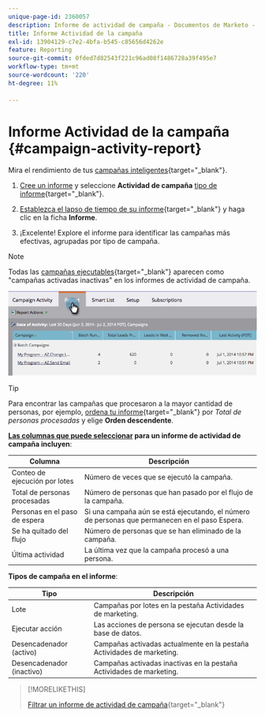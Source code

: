 ```yaml
---
unique-page-id: 2360057
description: Informe de actividad de campaña - Documentos de Marketo - Documentación del producto
title: Informe Actividad de la campaña
exl-id: 13904129-c7e2-4bfa-b545-c85656d4262e
feature: Reporting
source-git-commit: 0fded7d82543f221c96ad08f1486728a39f495e7
workflow-type: tm+mt
source-wordcount: '220'
ht-degree: 11%

---
```


# Informe Actividad de la campaña {#campaign-activity-report}

Mira el rendimiento de tus [campañas inteligentes](/help/marketo/product-docs/core-marketo-concepts/smart-campaigns/creating-a-smart-campaign/understanding-batch-and-trigger-smart-campaigns.md){target="_blank"}.

1. [Cree un informe](/help/marketo/product-docs/reporting/basic-reporting/creating-reports/create-a-report-in-a-program.md) y seleccione **Actividad de campaña** [tipo de informe](/help/marketo/product-docs/reporting/basic-reporting/report-types/report-type-overview.md){target="_blank"}.

1. [Establezca el lapso de tiempo de su informe](/help/marketo/product-docs/reporting/basic-reporting/editing-reports/change-a-report-time-frame.md){target="_blank"} y haga clic en la ficha **Informe**.

1. ¡Excelente! Explore el informe para identificar las campañas más efectivas, agrupadas por tipo de campaña.

>[!NOTE]
>
>Todas las [campañas ejecutables](/help/marketo/product-docs/core-marketo-concepts/smart-campaigns/flow-actions/execute-campaign.md){target="_blank"} aparecen como &quot;campañas activadas inactivas&quot; en los informes de actividad de campaña.

![](assets/campaign-activity-report-1.png)

>[!TIP]
>
>Para encontrar las campañas que procesaron a la mayor cantidad de personas, por ejemplo, [ordena tu informe](/help/marketo/product-docs/reporting/basic-reporting/editing-reports/sort-report-on-columns.md){target="_blank"} por _Total de personas procesadas_ y elige **Orden descendente**.

**[Las columnas que puede seleccionar](/help/marketo/product-docs/reporting/basic-reporting/editing-reports/select-report-columns.md) para un informe de actividad de campaña incluyen**:

<table><thead>
  <tr>
    <th>Columna</th>
    <th>Descripción</th>
  </tr></thead>
<tbody>
  <tr>
    <td>Conteo de ejecución por lotes</td>
    <td>Número de veces que se ejecutó la campaña.</td>
  </tr>
  <tr>
    <td>Total de personas procesadas</td>
    <td>Número de personas que han pasado por el flujo de la campaña.</td>
  </tr>
  <tr>
    <td>Personas en el paso de espera</td>
    <td>Si una campaña aún se está ejecutando, el número de personas que permanecen en el paso Espera.</td>
  </tr>
  <tr>
    <td>Se ha quitado del flujo</td>
    <td>Número de personas que se han eliminado de la campaña.</td>
  </tr>
  <tr>
    <td>Última actividad</td>
    <td>La última vez que la campaña procesó a una persona.</td>
  </tr>
</tbody>
</table>

**Tipos de campaña en el informe**:

<table><thead>
  <tr>
    <th>Tipo</th>
    <th>Descripción</th>
  </tr></thead>
<tbody>
  <tr>
    <td>Lote</td>
    <td>Campañas por lotes en la pestaña Actividades de marketing.</td>
  </tr>
  <tr>
    <td>Ejecutar acción</td>
    <td>Las acciones de persona se ejecutan desde la base de datos.</td>
  </tr>
  <tr>
    <td>Desencadenador (activo)</td>
    <td>Campañas activadas actualmente en la pestaña Actividades de marketing.</td>
  </tr>
  <tr>
    <td>Desencadenador (inactivo)</td>
    <td>Campañas activadas inactivas en la pestaña Actividades de marketing.</td>
  </tr>
</tbody>
</table>

>[!MORELIKETHIS]
>
>[Filtrar un informe de actividad de campaña](/help/marketo/product-docs/reporting/basic-reporting/report-activity/filter-a-campaign-activity-report.md){target="_blank"}
